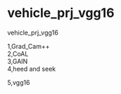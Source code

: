 # vehicle_prj_vgg16
vehicle_prj_vgg16  


1,Grad_Cam++    
2,CoAL    
3,GAIN   
4,heed and seek

5,vgg16
